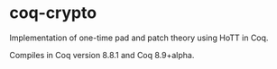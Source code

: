 # coq-crypto
Implementation of one-time pad and patch theory using HoTT in Coq.

Compiles in Coq version 8.8.1 and Coq 8.9+alpha.
